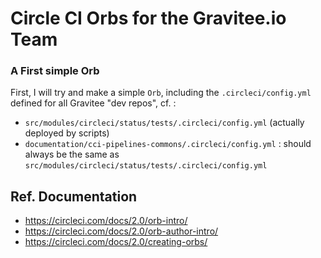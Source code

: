 # Circle CI Orbs for the Gravitee.io Team


### A First simple Orb

First, I will try and make a simple `Orb`, including the `.circleci/config.yml` defined for
all Gravitee "dev repos", cf. :
* `src/modules/circleci/status/tests/.circleci/config.yml` (actually deployed by scripts)
* `documentation/cci-pipelines-commons/.circleci/config.yml` : should always be the same as `src/modules/circleci/status/tests/.circleci/config.yml`






## Ref. Documentation

* https://circleci.com/docs/2.0/orb-intro/
* https://circleci.com/docs/2.0/orb-author-intro/
* https://circleci.com/docs/2.0/creating-orbs/
